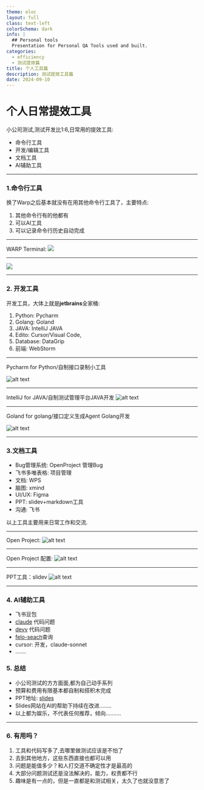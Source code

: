```yaml
---
theme: eloc
layout: full
class: text-left
colorSchema: dark
info: |
  ## Personal tools
  Presentation for Personal QA Tools used and built.
categories:
  - efficiency
  - 测试提效篇 
title: 个人工具篇
description: 测试提效工具篇
date: 2024-09-10
---
```



# 个人日常提效工具

小公司测试,测试开发比1:6,日常用的提效工具:

- 命令行工具
- 开发/编辑工具
- 文档工具
- AI辅助工具

---

### 1.命令行工具

换了Warp之后基本就没有在用其他命令行工具了，主要特点:
1. 其他命令行有的他都有
2. 可以AI工具
3. 可以记录命令行历史自动完成

--- 

WARP Terminal:
![](/images/warp-ai.png)

--- 

![](/images/autocomplete.png)

---

### 2. 开发工具

开发工具，大体上就是**jetbrains**全家桶:
1. Python: Pycharm
2. Golang: Goland
3. JAVA: IntelliJ JAVA
4. Edito: Cursor/Visual Code, 
5. Database: DataGrip
6. 前端: WebStorm

---

Pycharm for Python/自制接口录制小工具

![alt text](/images/pycharm.png)

--- 

IntelliJ for JAVA/自制测试管理平台JAVA开发
![alt text](/images/java.png)

---

Goland for golang/接口定义生成Agent Golang开发

![alt text](/images/golang.png)

---

### 3.文档工具

- Bug管理系统: OpenProject 管理Bug
- 飞书多唯表格: 项目管理
- 文档: WPS
- 脑图: xmind
- UI/UX: Figma
- PPT: slidev+markdown工具
- 沟通: 飞书

以上工具主要用来日常工作和交流.

---

Open Project:
![alt text](/images/openproject.png)

--- 

Open Project 配置:
![alt text](/images/op-config.png)

---

PPT工具：slidev
![alt text](/images/slidev.png)

---

### 4. AI辅助工具

- 飞书豆包
- [claude](https://claude.ai/new) 代码问题
- [devv](https://devv.ai/) 代码问题
- [felo-seach](https://felo.ai/search)查询
- cursor: 开发，claude-sonnet
- .......

### 5. 总结

- 小公司测试的方方面面,都为自己动手系列
- 预算和费用有限基本都自制和搭积木完成
- PPT地址: [slides](https://fluent-slides.vercel.app/)
- Slides网站在AI的帮助下持续在改进........
- 以上都为娱乐，不代表任何推荐，倾向..........

---

### 6. 有用吗？

1. 工具和代码写多了,去哪里做测试应该是不怕了
2. 去到其他地方，这些东西直接也都可以用
3. 问题是能值多少？和人打交道不确定性才是最高的
4. 大部分问题测试还是没法解决的，能力，权责都不行
5. 趣味是有一点的，但是一直都是和测试相关，太久了也就没意思了


